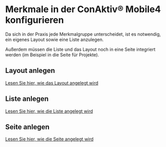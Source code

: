 # Merkmale in der ConAktiv® Mobile4 konfigurieren

Da sich in der Praxis jede Merkmalgruppe unterscheidet, ist es notwendig, ein eigenes Layout sowie eine Liste anzulegen.

Außerdem müssen die Liste und das Layout noch in eine Seite integriert werden (im Beispiel in die Seite für Projekte).


## Layout anlegen

[Lesen Sie hier, wie das Layout angelegt wird](./layout-anlegen/index.md)


## Liste anlegen

[Lesen Sie hier, wie die Liste angelegt wird](./liste-anlegen/index.md)


## Seite anlegen

[Lesen Sie hier, wie die Seite angelegt wird](./seite-anlegen/index.md)
